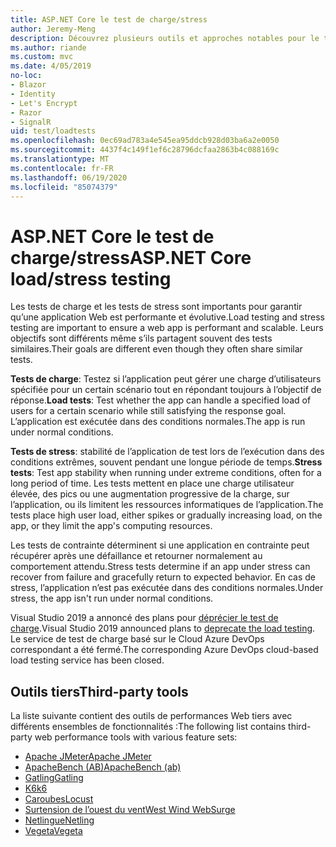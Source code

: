 ```yaml
---
title: ASP.NET Core le test de charge/stress
author: Jeremy-Meng
description: Découvrez plusieurs outils et approches notables pour le test de charge et les tests de stress ASP.NET Core les applications.
ms.author: riande
ms.custom: mvc
ms.date: 4/05/2019
no-loc:
- Blazor
- Identity
- Let's Encrypt
- Razor
- SignalR
uid: test/loadtests
ms.openlocfilehash: 0ec69ad783a4e545ea95ddcb928d03ba6a2e0050
ms.sourcegitcommit: 4437f4c149f1ef6c28796dcfaa2863b4c088169c
ms.translationtype: MT
ms.contentlocale: fr-FR
ms.lasthandoff: 06/19/2020
ms.locfileid: "85074379"
---
```

# <a name="aspnet-core-loadstress-testing"></a><span data-ttu-id="14866-103">ASP.NET Core le test de charge/stress</span><span class="sxs-lookup"><span data-stu-id="14866-103">ASP.NET Core load/stress testing</span></span>

<span data-ttu-id="14866-104">Les tests de charge et les tests de stress sont importants pour garantir qu’une application Web est performante et évolutive.</span><span class="sxs-lookup"><span data-stu-id="14866-104">Load testing and stress testing are important to ensure a web app is performant and scalable.</span></span> <span data-ttu-id="14866-105">Leurs objectifs sont différents même s’ils partagent souvent des tests similaires.</span><span class="sxs-lookup"><span data-stu-id="14866-105">Their goals are different even though they often share similar tests.</span></span>

<span data-ttu-id="14866-106">**Tests de charge**: Testez si l’application peut gérer une charge d’utilisateurs spécifiée pour un certain scénario tout en répondant toujours à l’objectif de réponse.</span><span class="sxs-lookup"><span data-stu-id="14866-106">**Load tests**: Test whether the app can handle a specified load of users for a certain scenario while still satisfying the response goal.</span></span> <span data-ttu-id="14866-107">L’application est exécutée dans des conditions normales.</span><span class="sxs-lookup"><span data-stu-id="14866-107">The app is run under normal conditions.</span></span>

<span data-ttu-id="14866-108">**Tests de stress**: stabilité de l’application de test lors de l’exécution dans des conditions extrêmes, souvent pendant une longue période de temps.</span><span class="sxs-lookup"><span data-stu-id="14866-108">**Stress tests**: Test app stability when running under extreme conditions, often for a long period of time.</span></span> <span data-ttu-id="14866-109">Les tests mettent en place une charge utilisateur élevée, des pics ou une augmentation progressive de la charge, sur l’application, ou ils limitent les ressources informatiques de l’application.</span><span class="sxs-lookup"><span data-stu-id="14866-109">The tests place high user load, either spikes or gradually increasing load, on the app, or they limit the app's computing resources.</span></span>

<span data-ttu-id="14866-110">Les tests de contrainte déterminent si une application en contrainte peut récupérer après une défaillance et retourner normalement au comportement attendu.</span><span class="sxs-lookup"><span data-stu-id="14866-110">Stress tests determine if an app under stress can recover from failure and gracefully return to expected behavior.</span></span> <span data-ttu-id="14866-111">En cas de stress, l’application n’est pas exécutée dans des conditions normales.</span><span class="sxs-lookup"><span data-stu-id="14866-111">Under stress, the app isn't run under normal conditions.</span></span>

<span data-ttu-id="14866-112">Visual Studio 2019 a annoncé des plans pour [déprécier le test de charge](https://devblogs.microsoft.com/devops/cloud-based-load-testing-service-eol/).</span><span class="sxs-lookup"><span data-stu-id="14866-112">Visual Studio 2019 announced plans to [deprecate the load testing](https://devblogs.microsoft.com/devops/cloud-based-load-testing-service-eol/).</span></span> <span data-ttu-id="14866-113">Le service de test de charge basé sur le Cloud Azure DevOps correspondant a été fermé.</span><span class="sxs-lookup"><span data-stu-id="14866-113">The corresponding Azure DevOps cloud-based load testing service has been closed.</span></span>

## <a name="third-party-tools"></a><span data-ttu-id="14866-114">Outils tiers</span><span class="sxs-lookup"><span data-stu-id="14866-114">Third-party tools</span></span>

<span data-ttu-id="14866-115">La liste suivante contient des outils de performances Web tiers avec différents ensembles de fonctionnalités :</span><span class="sxs-lookup"><span data-stu-id="14866-115">The following list contains third-party web performance tools with various feature sets:</span></span>

* [<span data-ttu-id="14866-116">Apache JMeter</span><span class="sxs-lookup"><span data-stu-id="14866-116">Apache JMeter</span></span>](https://jmeter.apache.org/)
* [<span data-ttu-id="14866-117">ApacheBench (AB)</span><span class="sxs-lookup"><span data-stu-id="14866-117">ApacheBench (ab)</span></span>](https://httpd.apache.org/docs/2.4/programs/ab.html)
* [<span data-ttu-id="14866-118">Gatling</span><span class="sxs-lookup"><span data-stu-id="14866-118">Gatling</span></span>](https://gatling.io/)
* [<span data-ttu-id="14866-119">K6</span><span class="sxs-lookup"><span data-stu-id="14866-119">k6</span></span>](https://k6.io)
* [<span data-ttu-id="14866-120">Caroubes</span><span class="sxs-lookup"><span data-stu-id="14866-120">Locust</span></span>](https://locust.io/)
* [<span data-ttu-id="14866-121">Surtension de l’ouest du vent</span><span class="sxs-lookup"><span data-stu-id="14866-121">West Wind WebSurge</span></span>](https://websurge.west-wind.com/)
* [<span data-ttu-id="14866-122">Netlingue</span><span class="sxs-lookup"><span data-stu-id="14866-122">Netling</span></span>](https://github.com/hallatore/Netling)
* [<span data-ttu-id="14866-123">Vegeta</span><span class="sxs-lookup"><span data-stu-id="14866-123">Vegeta</span></span>](https://github.com/tsenart/vegeta)